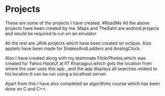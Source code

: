 Projects
========

These are some of the projects I have created.
#ReadMe
All the above projects have been created by me.
Maps and TheSahil are android projects and would be required to run on an emulator

All the rest are JAVA projects which have been created on eclipse.
Also applets have been made for SnakesAndLadders and AnalogClock.

Also I have created along with my teammate FlickrPhotos,which was created for Yahoo HackU! at IIT Kharagpur,which gets the location from where the user uses this app , and the app displays all searches related to his location.It can be run using a localhost server.

Apart from this I have also completed an algorithms course which has been done on C and C++.
